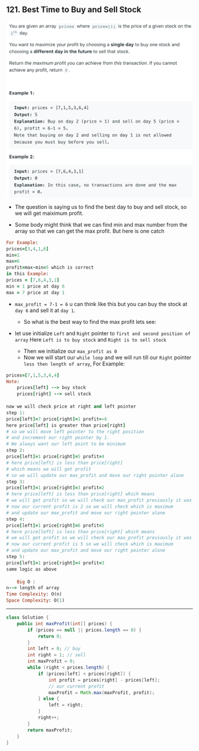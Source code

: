 ## 121. Best Time to Buy and Sell Stock
![](img/2022-05-03-14-03-49.png)

- The question is saying us to find the best day to buy and sell stock, 
  so we will get maiximum profit.

- Some body might think that we can find min and max number from the array 
  so that we can get the max profit. But here is one catch

```ruby
For Example:
prices=[3,4,1,6]
min=1
max=6
profit=max-min=5 which is correct 
in this Example:
prices = [7,6,4,3,1]
min = 1 price at day 6
max = 7 price at day 1
```

- `max_profit = 7-1 = 6` u can think like this but you can buy the stock at `day 6` 
  and sell it at `day 1`.
  - So what is the best way to  find the max profit lets see:

- let use initialize `Left` and `Right` pointer to 
  `first and second position of array` Here `Left is to buy stock` 
  and `Right is to sell stock`
  - Then we initialize our `max_profit as 0`
  - Now we will start our `while loop` and we will run till 
    our `Right` pointer `less then length of array`, For Example:

```ruby
prices=[7,1,5,3,6,4]
Note:
    prices[left] --> buy stock
    prices[right] --> sell stock

now we will check price at right and left pointer
step 1:
price[left]=7 price[right]=1 profit=-6
here price[left] is greater than price[right] 
# so we will move left pointer to the right position 
# and increment our right pointer by 1. 
# We always want our left point to be minimum
step 2:
price[left]=1 price[right]=5 profit=4
# here price[left] is less than price[right] 
# which means we will get profit 
# so we will update our max_profit and move our right pointer alone
step 3:
price[left]=1 price[right]=3 profit=2
# here price[left] is less than price[right] which means 
# we will get profit so we will check our max_profit previously it was 4 
# now our current profit is 2 so we will check which is maximum 
# and update our max_profit and move our right pointer alone
step 4:
price[left]=1 price[right]=6 profit=5
# here price[left] is less than price[right] which means 
# we will get profit so we will check our max_profit previously it was 4 
# now our current profit is 5 so we will check which is maximum 
# and update our max_profit and move our right pointer alone
step 5:
price[left]=1 price[right]=4 profit=3
same logic as above

	Big O :
n--> length of array
Time Complexity: O(n)
Space Complexity: O(1)
```

---

```java
class Solution {
    public int maxProfit(int[] prices) {
        if (prices == null || prices.length == 0) {
            return 0;
        }
        int left = 0; // buy 
        int right = 1; // sell
        int maxProfit = 0;
        while (right < prices.length) {
            if (prices[left] < prices[right]) {
                int profit = prices[right] - prices[left];
                // our current profit
                maxProfit = Math.max(maxProfit, profit);
            } else {
                left = right;
            }
            right++;
        }
        return maxProfit;
    }
}
```
